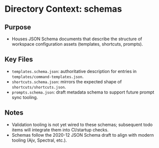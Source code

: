 # Directory Context: schemas

## Purpose

- Houses JSON Schema documents that describe the structure of workspace configuration assets (templates, shortcuts, prompts).

## Key Files

- `templates.schema.json`: authoritative description for entries in `templates/command-templates.json`.
- `shortcuts.schema.json`: mirrors the expected shape of `shortcuts/shortcuts.json`.
- `prompts.schema.json`: draft metadata schema to support future prompt sync tooling.

## Notes

- Validation tooling is not yet wired to these schemas; subsequent todo items will integrate them into CI/startup checks.
- Schemas follow the 2020-12 JSON Schema draft to align with modern tooling (Ajv, Spectral, etc.).

